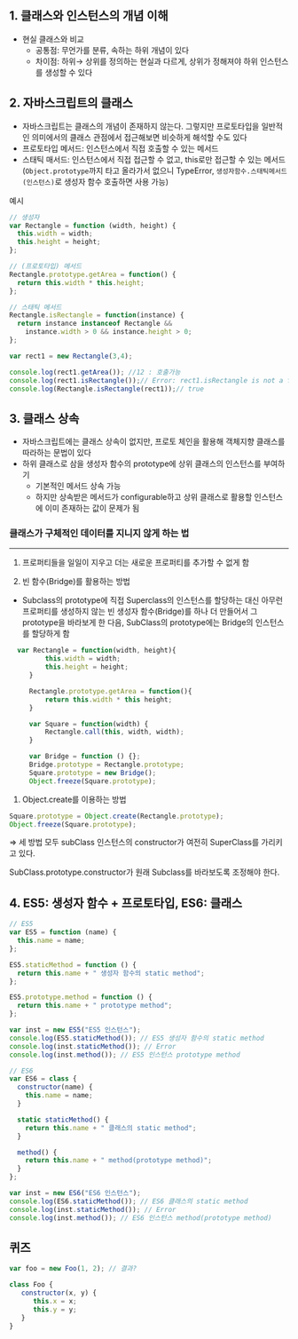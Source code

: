 ## 1. 클래스와 인스턴스의 개념 이해

- 현실 클래스와 비교
    - 공통점: 무언가를 분류, 속하는 하위 개념이 있다
    - 차이점: 하위→ 상위를 정의하는 현실과 다르게, 상위가 정해져야 하위 인스턴스를 생성할 수 있다
    

## 2. 자바스크립트의 클래스

- 자바스크립트는 클래스의 개념이 존재하지 않는다. 그렇지만 프로토타입을 일반적인 의미에서의 클래스 관점에서 접근해보면 비슷하게 해석할 수도 있다
- 프로토타입 메서드: 인스턴스에서 직접 호출할 수 있는 메서드
- 스태틱 매서드: 인스턴스에서 직접 접근할 수 없고, this로만 접근할 수 있는 메서드
(`Object.prototype`까지 타고 올라가서 없으니 TypeError,
`생성자함수.스태틱메서드(인스턴스)`로 생성자 함수 호출하면 사용 가능)

예시

```jsx
// 생성자 
var Rectangle = function (width, height) {
  this.width = width;
  this.height = height;
};

// (프로토타입) 메서드
Rectangle.prototype.getArea = function() {
  return this.width * this.height;
};

// 스태틱 메서드
Rectangle.isRectangle = function(instance) {
  return instance instanceof Rectangle &&
  	instance.width > 0 && instance.height > 0;
};

var rect1 = new Rectangle(3,4);

console.log(rect1.getArea()); //12 : 호출가능
console.log(rect1.isRectangle());// Error: rect1.isRectangle is not a function
console.log(Rectangle.isRectangle(rect1));// true
```

## 3. 클래스 상속

- 자바스크립트에는 클래스 상속이 없지만, 프로토 체인을 활용해 객체지향 클래스를 따라하는 문법이 있다
- 하위 클래스로 삼을 생성자 함수의 prototype에 상위 클래스의 인스턴스를 부여하기
    - 기본적인 메서드 상속 가능
    - 하지만 상속받은 메서드가 configurable하고 상위 클래스로 활용할 인스턴스에 이미 존재하는 값이 문제가 됨

### ****클래스가 구체적인 데이터를 지니지 않게 하는 법****

---

1. 프로퍼티들을 일일이 지우고 더는 새로운 프로퍼티를 추가할 수 없게 함

2. 빈 함수(Bridge)를 활용하는 방법
- Subclass의 prototype에 직접 Superclass의 인스턴스를 할당하는 대신 아무런 프로퍼티를 생성하지 않는 빈 생성자 함수(Bridge)를 하나 더 만들어서 그 prototype을 바라보게 한 다음, SubClass의 prototype에는 Bridge의 인스턴스를 할당하게 함

```jsx
  var Rectangle = function(width, height){
         this.width = width;
         this.height = height;
     }

     Rectangle.prototype.getArea = function(){
         return this.width * this height;
     }

     var Square = function(width) {
         Rectangle.call(this, width, width);
     }

     var Bridge = function () {};
     Bridge.prototype = Rectangle.prototype;
     Square.prototype = new Bridge();
     Object.freeze(Square.prototype);
```

1. Object.create를 이용하는 방법

```jsx
Square.prototype = Object.create(Rectangle.prototype);
Object.freeze(Square.prototype);
```

⇒ 세 방법 모두 subClass 인스턴스의 constructor가 여전히 SuperClass를 가리키고 있다.

SubClass.prototype.constructor가 원래 Subclass를 바라보도록 조정해야 한다.

## 4. ES5:  생성자 함수 + 프로토타입, ES6:  클래스

```jsx
// ES5
var ES5 = function (name) {
  this.name = name;
};

ES5.staticMethod = function () {
  return this.name + " 생성자 함수의 static method";
};

ES5.prototype.method = function () {
  return this.name + " prototype method";
};

var inst = new ES5("ES5 인스턴스");
console.log(ES5.staticMethod()); // ES5 생성자 함수의 static method
console.log(inst.staticMethod()); // Error
console.log(inst.method()); // ES5 인스턴스 prototype method

```

```jsx
// ES6
var ES6 = class {
  constructor(name) {
    this.name = name;
  }

  static staticMethod() {
    return this.name + " 클래스의 static method";
  }

  method() {
    return this.name + " method(prototype method)";
  }
};

var inst = new ES6("ES6 인스턴스");
console.log(ES6.staticMethod()); // ES6 클래스의 static method
console.log(inst.staticMethod()); // Error
console.log(inst.method()); // ES6 인스턴스 method(prototype method)
```

## 퀴즈
```jsx
var foo = new Foo(1, 2); // 결과?

class Foo {
   constructor(x, y) {
      this.x = x;
      this.y = y;
   }
}

```

